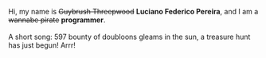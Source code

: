 Hi, my name is ~~Guybrush Threepwood~~ **Luciano Federico Pereira**, and I am a ~~wannabe pirate~~ **programmer**.<br><br>A short song: 597 bounty of doubloons gleams in the sun, a treasure hunt has just begun! Arrr!
